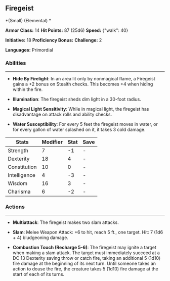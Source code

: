 ## Firegeist
*(Small) (Elemental) *

**Armor Class:** 14
**Hit Points:** 87 (25d6)
**Speed:** {"walk": 40}

**Initiative:** 18
**Proficiency Bonus:**
**Challenge:** 2

**Languages:** Primordial

### Abilities
 --- 
- **Hide By Firelight**: In an area lit only by nonmagical flame, a Firegeist gains a +2 bonus on Stealth checks. This becomes +4 when hiding within the fire.

- **Illumination**: The firegeist sheds dim light in a 30-foot radius.

- **Magical Light Sensitivity**: While in magical light, the firegeist has disadvantage on attack rolls and ability checks.

- **Water Susceptibility**: For every 5 feet the firegeist moves in water, or for every gallon of water splashed on it, it takes 3 cold damage.



| Stats | Modifier | Stat | Save
| ---- | ---- | ---- | ---- |
| Strength | 7 | -1 | - |
| Dexterity | 18 | 4 | - |
| Constitution | 10 | 0 | - |
| Intelligence | 4 | -3 | - |
| Wisdom | 16 | 3 | - |
| Charisma | 6 | -2 | - |

### Actions
 --- 
- **Multiattack**: The firegeist makes two slam attacks.

- **Slam**: Melee Weapon Attack: +6 to hit, reach 5 ft., one target. Hit: 7 (1d6 + 4) bludgeoning damage.

- **Combustion Touch (Recharge 5-6)**: The firegeist may ignite a target when making a slam attack. The target must immediately succeed at a DC 13 Dexterity saving throw or catch fire, taking an additional 5 (1d10) fire damage at the beginning of its next turn. Until someone takes an action to douse the fire, the creature takes 5 (1d10) fire damage at the start of each of its turns.

